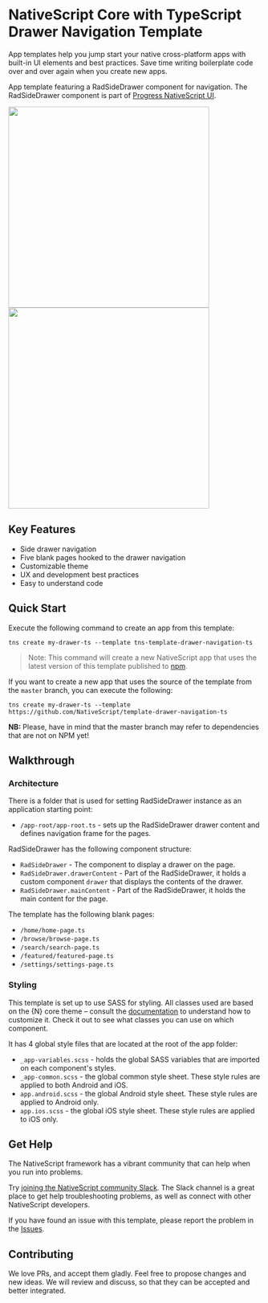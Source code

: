 # NativeScript Core with TypeScript Drawer Navigation Template

App templates help you jump start your native cross-platform apps with built-in UI elements and best practices. Save time writing boilerplate code over and over again when you create new apps.

App template featuring a RadSideDrawer component for navigation. The RadSideDrawer component is part of [Progress NativeScript UI](https://github.com/telerik/nativescript-ui-feedback).

<img src="/tools/assets/phone-drawer-ios.png" height="400" /> <img src="/tools/assets/phone-drawer-android.png" height="400" />

## Key Features

- Side drawer navigation
- Five blank pages hooked to the drawer navigation
- Customizable theme
- UX and development best practices
- Easy to understand code

## Quick Start

Execute the following command to create an app from this template:

``` shell
tns create my-drawer-ts --template tns-template-drawer-navigation-ts
```

> Note: This command will create a new NativeScript app that uses the latest version of this template published to [npm](https://www.npmjs.com/package/tns-template-drawer-navigation-ng).

If you want to create a new app that uses the source of the template from the `master` branch, you can execute the following:

``` shell
tns create my-drawer-ts --template https://github.com/NativeScript/template-drawer-navigation-ts
```

**NB:** Please, have in mind that the master branch may refer to dependencies that are not on NPM yet!

## Walkthrough

### Architecture

There is a folder that is used for setting RadSideDrawer instance as an application starting point:

- `/app-root/app-root.ts` - sets up the RadSideDrawer drawer content and defines navigation frame for the pages.

RadSideDrawer has the following component structure:

- `RadSideDrawer` - The component to display a drawer on the page.
- `RadSideDrawer.drawerContent` - Part of the RadSideDrawer, it holds a custom component `drawer` that displays the contents of the drawer.
- `RadSideDrawer.mainContent` - Part of the RadSideDrawer, it holds the main content for the page.

The template has the following blank pages:

- `/home/home-page.ts`
- `/browse/browse-page.ts`
- `/search/search-page.ts`
- `/featured/featured-page.ts`
- `/settings/settings-page.ts`

### Styling

This template is set up to use SASS for styling. All classes used are based on the {N} core theme – consult the [documentation](https://docs.nativescript.org/angular/ui/theme.html#theme) to understand how to customize it. Check it out to see what classes you can use on which component.

It has 4 global style files that are located at the root of the app folder:

- `_app-variables.scss` - holds the global SASS variables that are imported on each component's styles.
- `_app-common.scss` - the global common style sheet. These style rules are applied to both Android and iOS.
- `app.android.scss` - the global Android style sheet. These style rules are applied to Android only.
- `app.ios.scss` - the global iOS style sheet. These style rules are applied to iOS only.

## Get Help

The NativeScript framework has a vibrant community that can help when you run into problems.

Try [joining the NativeScript community Slack](http://developer.telerik.com/wp-login.php?action=slack-invitation). The Slack channel is a great place to get help troubleshooting problems, as well as connect with other NativeScript developers.

If you have found an issue with this template, please report the problem in the   [Issues](https://github.com/NativeScript/template-drawer-navigation-ts/issues).

## Contributing

We love PRs, and accept them gladly. Feel free to propose changes and new ideas. We will review and discuss, so that they can be accepted and better integrated.
